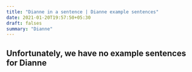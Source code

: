```yaml
---
title: "Dianne in a sentence | Dianne example sentences"
date: 2021-01-20T19:57:50+05:30
draft: falses
summary: "Dianne"
---
```

## Unfortunately, we have no example sentences for Dianne                 
